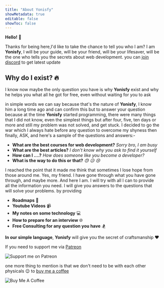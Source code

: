 ```yaml
---
title: "About Yonisfy"
showMetadata: true
editable: false
showToc: false
---
```


**Hello!** :wave:

Thanks for being here,I'd like to take the chance to tell you who I am? I am **Yonisfy**,
I will be your guide, will be your friend, will be your lifesaver,
will be the one who tells you the secrets about web development. you can <a href="https://discord.gg/stDSkAQ7">join discord</a> to get latest update

## Why do I exist? :fire:

I know now maybe the only question you have is why **Yonisfy** exist and why he helps you what all he got for free, even without waiting for you to ask

in simple words we can say because that's the nature of **Yonisfy**, I know him a long time ago and can confirm this but to answer your question because at the time **Yonisfy** started programming, there were many things that I did not know, even the simplest things but after four, five, ten days or more and still my problem was not solved, and get stuck. I decided to go the war which I always hate before any question to overcome my shyness then finally, ASK, and here's a sample of the questions and answers:-

- **What are the best courses for web development?** _Sorry bro, I am busy_
- **What are the best articles?** _I don't know why you ask to find it yourself_
- **How can I ....?** _How does someone like you become a developer?_
- **What is the way to do this or that?** _:sweat: :disappointed_relieved: :cry:_

I reached the point that it made me think that sometimes I lose hope from those around me. Yes, my friend. I have gone through what you have gone through, and maybe more. And here I am. I will try with all I can to provide all the information you need. I will give you answers to the questions that will solve your problems. by providing

- **Roadmaps** :rocket:
- **Youtube Videos** :video_camera:
- **My notes on some technology** :computer:
- **How to prepare for an interview** :globe_with_meridians:
- **Free Consulting for any question you have** :snowboarder:

**In our simple language**, **Yonisfy** will give you the secret of craftsmanship :heart:

If you need to support me via [Patreon](https://patreon.com/mohammedelzanaty)

![Support me on Patreon](https://img.shields.io/endpoint.svg?url=https%3A%2F%2Fshieldsio-patreon.vercel.app%2Fapi%3Fusername%3Dmohammedelzanaty%26type%3Dpatrons&style=flat)

one more thing to mention is that we don't need to be with each other physicals :wink: to [buy me a coffee](https://www.buymeacoffee.com/moelzanaty)

![Buy Me A Coffee](https://www.buymeacoffee.com/assets/img/custom_images/yellow_img.png)
